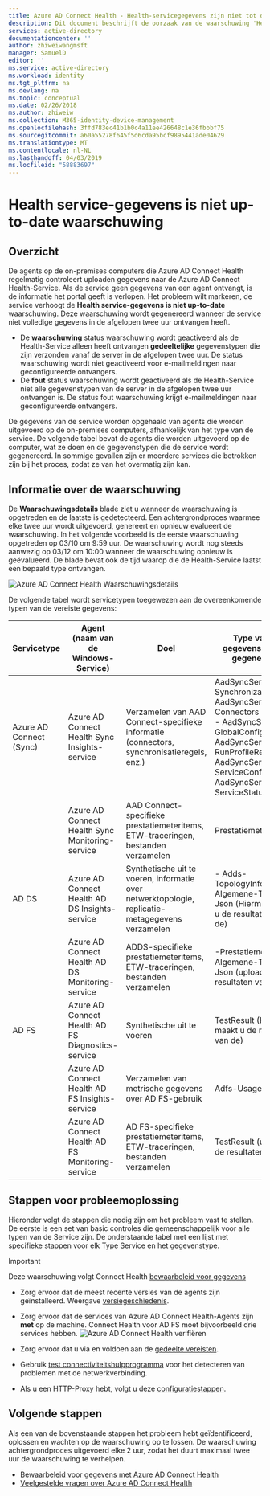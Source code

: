 ```yaml
---
title: Azure AD Connect Health - Health-servicegegevens zijn niet tot de datum-waarschuwing | Microsoft Docs
description: Dit document beschrijft de oorzaak van de waarschuwing 'Health service-gegevens is niet up-to-date' en het oplossen van deze.
services: active-directory
documentationcenter: ''
author: zhiweiwangmsft
manager: SamuelD
editor: ''
ms.service: active-directory
ms.workload: identity
ms.tgt_pltfrm: na
ms.devlang: na
ms.topic: conceptual
ms.date: 02/26/2018
ms.author: zhiweiw
ms.collection: M365-identity-device-management
ms.openlocfilehash: 3ffd783ec41b1b0c4a11ee426648c1e36fbbbf75
ms.sourcegitcommit: a60a55278f645f5d6cda95bcf9895441ade04629
ms.translationtype: MT
ms.contentlocale: nl-NL
ms.lasthandoff: 04/03/2019
ms.locfileid: "58883697"
---
```

# <a name="health-service-data-is-not-up-to-date-alert"></a>Health service-gegevens is niet up-to-date waarschuwing

## <a name="overview"></a>Overzicht

De agents op de on-premises computers die Azure AD Connect Health regelmatig controleert uploaden gegevens naar de Azure AD Connect Health-Service. Als de service geen gegevens van een agent ontvangt, is de informatie het portal geeft is verlopen. Het probleem wilt markeren, de service verhoogt de **Health service-gegevens is niet up-to-date** waarschuwing. Deze waarschuwing wordt gegenereerd wanneer de service niet volledige gegevens in de afgelopen twee uur ontvangen heeft.  

- De **waarschuwing** status waarschuwing wordt geactiveerd als de Health-Service alleen heeft ontvangen **gedeeltelijke** gegevenstypen die zijn verzonden vanaf de server in de afgelopen twee uur. De status waarschuwing wordt niet geactiveerd voor e-mailmeldingen naar geconfigureerde ontvangers. 
- De **fout** status waarschuwing wordt geactiveerd als de Health-Service niet alle gegevenstypen van de server in de afgelopen twee uur ontvangen is. De status fout waarschuwing krijgt e-mailmeldingen naar geconfigureerde ontvangers.

De gegevens van de service worden opgehaald van agents die worden uitgevoerd op de on-premises computers, afhankelijk van het type van de service. De volgende tabel bevat de agents die worden uitgevoerd op de computer, wat ze doen en de gegevenstypen die de service wordt gegenereerd. In sommige gevallen zijn er meerdere services die betrokken zijn bij het proces, zodat ze van het overmatig zijn kan. 

## <a name="understanding-the-alert"></a>Informatie over de waarschuwing

De **Waarschuwingsdetails** blade ziet u wanneer de waarschuwing is opgetreden en de laatste is gedetecteerd. Een achtergrondproces waarmee elke twee uur wordt uitgevoerd, genereert en opnieuw evalueert de waarschuwing. In het volgende voorbeeld is de eerste waarschuwing opgetreden op 03/10 om 9:59 uur. De waarschuwing wordt nog steeds aanwezig op 03/12 om 10:00 wanneer de waarschuwing opnieuw is geëvalueerd. De blade bevat ook de tijd waarop die de Health-Service laatst een bepaald type ontvangen. 
 
 ![Azure AD Connect Health Waarschuwingsdetails](./media/how-to-connect-health-data-freshness/data-freshness-details.png)
 
De volgende tabel wordt servicetypen toegewezen aan de overeenkomende typen van de vereiste gegevens:

| Servicetype | Agent (naam van de Windows-Service) | Doel | Type van de gegevens die zijn gegenereerd  |
| --- | --- | --- | --- |  
| Azure AD Connect (Sync) | Azure AD Connect Health Sync Insights-service | Verzamelen van AAD Connect-specifieke informatie (connectors, synchronisatieregels, enz.) | AadSyncService-SynchronizationRules <br />  AadSyncService-Connectors <br /> - AadSyncService-GlobalConfigurations  <br />  AadSyncService-RunProfileResults <br /> AadSyncService-ServiceConfigurations <br /> AadSyncService-ServiceStatus   |
|  | Azure AD Connect Health Sync Monitoring-service | AAD Connect-specifieke prestatiemeteritems, ETW-traceringen, bestanden verzamelen | Prestatiemeteritem |
| AD DS | Azure AD Connect Health AD DS Insights-service | Synthetische uit te voeren, informatie over netwerktopologie, replicatie-metagegevens verzamelen |  - Adds-TopologyInfo-Json <br /> Algemene-TestData-Json (Hiermee maakt u de resultaten van de)   | 
|  | Azure AD Connect Health AD DS Monitoring-service | ADDS-specifieke prestatiemeteritems, ETW-traceringen, bestanden verzamelen | -Prestatiemeteritem  <br /> Algemene-TestData-Json (uploadt de resultaten van de)  |
| AD FS | Azure AD Connect Health AD FS Diagnostics-service | Synthetische uit te voeren | TestResult (Hiermee maakt u de resultaten van de) | 
| | Azure AD Connect Health AD FS Insights-service  | Verzamelen van metrische gegevens over AD FS-gebruik | Adfs-UsageMetrics |
| | Azure AD Connect Health AD FS Monitoring-service | AD FS-specifieke prestatiemeteritems, ETW-traceringen, bestanden verzamelen | TestResult (uploadt de resultaten van de) |

## <a name="troubleshooting-steps"></a>Stappen voor probleemoplossing 

Hieronder volgt de stappen die nodig zijn om het probleem vast te stellen. De eerste is een set van basic controles die gemeenschappelijk voor alle typen van de Service zijn. De onderstaande tabel met een lijst met specifieke stappen voor elk Type Service en het gegevenstype. 

> [!IMPORTANT] 
> Deze waarschuwing volgt Connect Health [bewaarbeleid voor gegevens](reference-connect-health-user-privacy.md#data-retention-policy)

* Zorg ervoor dat de meest recente versies van de agents zijn geïnstalleerd. Weergave [versiegeschiedenis](reference-connect-health-version-history.md). 
* Zorg ervoor dat de services van Azure AD Connect Health-Agents zijn **met** op de machine. Connect Health voor AD FS moet bijvoorbeeld drie services hebben.
  ![Azure AD Connect Health verifiëren](./media/how-to-connect-health-agent-install/install5.png)

* Zorg ervoor dat u via en voldoen aan de [gedeelte vereisten](how-to-connect-health-agent-install.md#requirements).
* Gebruik [test connectiviteitshulpprogramma](how-to-connect-health-agent-install.md#test-connectivity-to-azure-ad-connect-health-service) voor het detecteren van problemen met de netwerkverbinding.
* Als u een HTTP-Proxy hebt, volgt u deze [configuratiestappen](how-to-connect-health-agent-install.md#configure-azure-ad-connect-health-agents-to-use-http-proxy). 


## <a name="next-steps"></a>Volgende stappen
Als een van de bovenstaande stappen het probleem hebt geïdentificeerd, oplossen en wachten op de waarschuwing op te lossen. De waarschuwing achtergrondproces uitgevoerd elke 2 uur, zodat het duurt maximaal twee uur de waarschuwing te verhelpen. 

* [Bewaarbeleid voor gegevens met Azure AD Connect Health](reference-connect-health-user-privacy.md#data-retention-policy)
* [Veelgestelde vragen over Azure AD Connect Health](reference-connect-health-faq.md)
